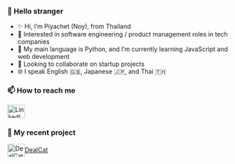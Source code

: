 <h3 align="left">👋 Hello stranger</h3>
<ul>
  <li>✨ Hi, I’m Piyachet (Noy), from Thailand</li>
  <li>👀 Interested in software engineering / product management roles in tech companies</li>
  <li>🌱 My main language is Python, and I’m currently learning JavaScript and web development</li>
  <li>💞️ Looking to collaborate on startup projects</li>
  <li>🌐 I speak English 🇬🇧, Japanese 🇯🇵, and Thai 🇹🇭</li>
</ul>

<h3 align="left">📫 How to reach me</h3>
<p align="left">
<a href="https://www.linkedin.com/in/piyachet-p2145/" target="blank"><img align="center" src="https://raw.githubusercontent.com/rahuldkjain/github-profile-readme-generator/master/src/images/icons/Social/linked-in-alt.svg" alt="LinkedIn" height="30" width="40" /></a>

<h3 align="left">🎯 My recent project</h3>
<a href="https://dealcat.vercel.app" target="blank"><img align="center" src="https://ibb.co/5Rx3txs" alt="DealCat" height="30" width="40" />DealCat</a>

<!---
<a href="https://dealcat.vercel.app">
  <img src="https://github.com/user-attachments/assets/322b25f8-5a72-4604-a527-9aed895ff2a1" alt="DealCat Project" width="360" align="left" style="margin-right: 10px; border-radius: 10px;">
</a>

<!---
Piyachetnoy/Piyachetnoy is a ✨ special ✨ repository because its `README.md` (this file) appears on your GitHub profile.
You can click the Preview link to take a look at your changes.
--->
